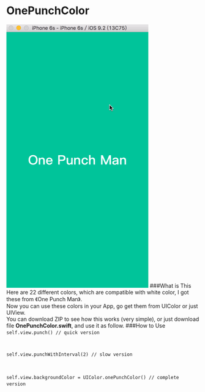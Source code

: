# OnePunchColor
![OnePunchColor](https://github.com/OpenMarshall/OnePunchColor/raw/master/OnePunchColor.gif)
###What is This
Here are 22 different colors, which are compatible with white color, I got these from 《One Punch Man》.
<br>Now you can use these colors in your App, go get them from UIColor or just UIView.
<br>You can download ZIP to see how this works (very simple), or just download file **OnePunchColor.swift**, and use it as follow.
###How to Use
<code>
self.view.punch() // quick version

self.view.punchWithInterval(2) // slow version

self.view.backgroundColor = UIColor.onePunchColor() // complete version
</code>
